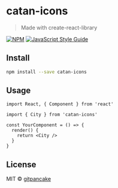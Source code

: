 # catan-icons

> Made with create-react-library

[![NPM](https://img.shields.io/npm/v/catan-icons.svg)](https://www.npmjs.com/package/catan-icons) [![JavaScript Style Guide](https://img.shields.io/badge/code_style-standard-brightgreen.svg)](https://standardjs.com)

## Install

```bash
npm install --save catan-icons
```

## Usage

```tsx
import React, { Component } from 'react'

import { City } from 'catan-icons'

const YourComponent = () => {
  render() {
    return <City />
  }
}
```

## License

MIT © [gitpancake](https://github.com/gitpancake)
